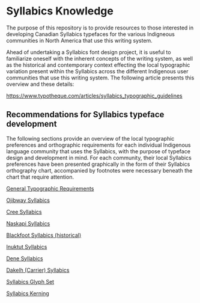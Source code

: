 # Syllabics Knowledge
The purpose of this repository is to provide resources to those interested in developing Canadian Syllabics typefaces for the various Indigneous communities in North America that use this writing system.

Ahead of undertaking a Syllabics font design project, it is useful to familiarize oneself with the inherent concepts of the writing system, as well as the historical and contemporary context effecting the local typographic variation present within the Syllabics across the different Indigenous user communities that use this writing system. The following article presents this overview and these details:

https://www.typotheque.com/articles/syllabics_typographic_guidelines


## Recommendations for Syllabics typeface development

The following sections provide an overview of the local typographic preferences and orthographic requirements for each individual Indigenous language community that uses the Syllabics, with the purpose of typeface design and development in mind. For each community, their local Syllabics preferences have been presented graphically in the form of their Syllabics orthography chart, accompanied by footnotes were necessary beneath the chart that require attention.

[General Typographic Requirements](/general%20requirements.md)

[Ojibway Syllabics](/ojibway.md)

[Cree Syllabics](/cree.md)

[Naskapi Syllabics](/naskapi.md)

[Blackfoot Syllabics (historical)](/blackfoot%20(historical).md)

[Inuktut Syllabics](/inuktut.md)

[Dene Syllabics](/dene.md)

[Dakelh (Carrier) Syllabics](/carrier.md)

[Syllabics Glyph Set](/glyph%20set/Syllabics%20glyph%20set)

[Syllabics Kerning](/kerning.md)
